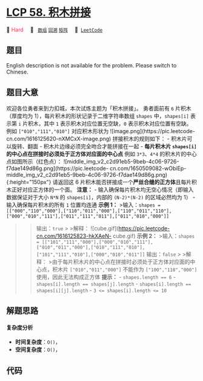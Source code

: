 # [LCP 58. 积木拼接](https://leetcode.cn/problems/De4qBB)

🔴 <font color=#ff334b>Hard</font>&emsp; 🔖&ensp; [`数组`](/leetcode/outline/tag/array.md) [`回溯`](/leetcode/outline/tag/backtracking.md) [`矩阵`](/leetcode/outline/tag/matrix.md)&emsp; 🔗&ensp;[`LeetCode`](https://leetcode.cn/problems/De4qBB)

## 题目

English description is not available for the problem. Please switch to
Chinese.


## 题目大意

欢迎各位勇者来到力扣城，本次试炼主题为「积木拼接」。 勇者面前有 `6` 片积木（厚度均为 1），每片积木的形状记录于二维字符串数组 `shapes`
中，`shapes[i]` 表示第 `i` 片积木，其中 `1` 表示积木对应位置无空缺，`0` 表示积木对应位置有空缺。 例如
`["010","111","010"]` 对应积木形状为 ![image.png](https://pic.leetcode-
cn.com/1616125620-nXMCxX-image.png) 拼接积木的规则如下： \- 积木片可以旋转、翻面 \-
积木片边缘必须完全吻合才能拼接在一起 \- **每片积木片 `shapes[i]` 的中心点在拼接时必须处于正方体对应面的中心点** 例如
`3*3`、`4*4` 的积木片的中心点如图所示（红色点）：
![middle_img_v2_c2d91eb5-9beb-4c06-9726-f7dae149d86g.png](https://pic.leetcode-
cn.com/1650509082-wObiEp-
middle_img_v2_c2d91eb5-9beb-4c06-9726-f7dae149d86g.png){:height="150px"} 请返回这
6 片积木能否拼接成一个**严丝合缝的正方体**且每片积木正好对应正方体的一个面。 **注意：** \-
输入确保每片积木均无空心情况（即输入数据保证对于大小 `N*N` 的 `shapes[i]`，内部的 `(N-2)*(N-2)` 的区域必然均为 1） \-
输入确保每片积木的所有 `1` 位置均连通 **示例 1：** >输入：`shapes =
[["000","110","000"],["110","011","000"],["110","011","110"],["000","010","111"],["011","111","011"],["011","010","000"]]`
> >输出：`true` > >解释： ![cube.gif](https://pic.leetcode-cn.com/1616125823-hkXAeN-
cube.gif) **示例 2：** >输入：`shapes =
[["101","111","000"],["000","010","111"],["010","011","000"],["010","111","010"],["101","111","010"],["000","010","011"]]`
> >输出：`false` > >解释： >由于每片积木片的中心点在拼接时必须处于正方体对应面的中心点，积木片 `["010","011","000"]`
不能作为 `["100","110","000"]` 使用，因此无法构成正方体 **提示：** \- `shapes.length == 6` \-
`shapes[i].length == shapes[j].length` \- `shapes[i].length ==
shapes[i][j].length` \- `3 <= shapes[i].length <= 10`


## 解题思路

#### 复杂度分析

- **时间复杂度**：`O()`，
- **空间复杂度**：`O()`，

## 代码

```javascript

```